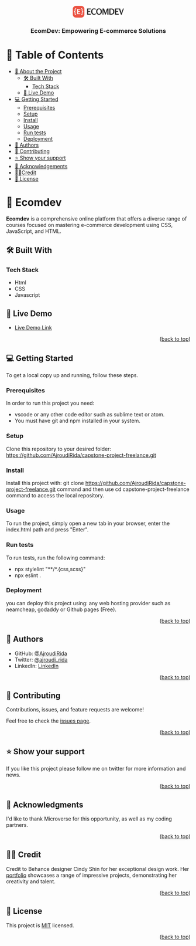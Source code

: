 <a name="readme-top"></a>

<!--
!!! IMPORTANT !!!
This README is an example of how you could professionally present your codebase. 
Writing documentation is a crucial part of your work as a professional software developer and cannot be ignored. 

You should modify this file to match your project and remove sections that don't apply.

REQUIRED SECTIONS:
- Table of Contents
- About the Project
  - Built With
  - Live Demo
- Getting Started
- Authors
- Future Features
- Contributing
- Show your support
- Acknowledgements
- License

OPTIONAL SECTIONS:
- FAQ

After you're finished please remove all the comments and instructions!

For more information on the importance of a professional README for your repositories: https://github.com/microverseinc/curriculum-transversal-skills/blob/main/documentation/articles/readme_best_practices.md
-->

<div align="center">
  <!-- You are encouraged to replace this logo with your own! Otherwise you can also remove it. -->
  <img src="./assets/images/ecomdev.png" alt="logo" width="140"  height="auto" />
  <br/>

  <h3><b>EcomDev: Empowering E-commerce Solutions</b></h3>

</div>

<!-- TABLE OF CONTENTS -->

# 📗 Table of Contents

- [📖 About the Project](#about-project)
  - [🛠 Built With](#built-with)
    - [Tech Stack](#tech-stack)
  - [🚀 Live Demo](#live-demo)
- [💻 Getting Started](#getting-started)
  - [Prerequisites](#prerequisites)
  - [Setup](#setup)
  - [Install](#install)
  - [Usage](#usage)
  - [Run tests](#run-tests)
  - [Deployment](#deployment)
- [👥 Authors](#authors)
- [🤝 Contributing](#contributing)
- [⭐️ Show your support](#support)
- [🙏 Acknowledgements](#acknowledgements)
- [🧑‍🎨Credit](#credit) 
- [📝 License](#license)

<!-- PROJECT DESCRIPTION -->

# 📖 Ecomdev <a name="about-project"></a>


**Ecomdev**  is a comprehensive online platform that offers a diverse range of courses focused on mastering e-commerce development using CSS, JavaScript, and HTML. 

## 🛠 Built With <a name="built-with"></a>

### Tech Stack <a name="tech-stack"></a>

- Html
- CSS
- Javascript

<!-- LIVE DEMO -->

## 🚀 Live Demo <a name="live-demo"></a>



- [Live Demo Link](https://ajroudirida.github.io/capstone-project-freelance/)

<p align="right">(<a href="#readme-top">back to top</a>)</p>

<!-- GETTING STARTED -->

## 💻 Getting Started <a name="getting-started"></a>



To get a local copy up and running, follow these steps.

### Prerequisites

In order to run this project you need:

- vscode or any other code editor such as sublime text or atom.
- You must have git and npm installed in your system.

### Setup

Clone this repository to your desired folder: https://github.com/AjroudiRida/capstone-project-freelance.git


### Install

Install this project with: git clone https://github.com/AjroudiRida/capstone-project-freelance.git command and then use cd capstone-project-freelance command to access the local repository.

### Usage

To run the project, simply open a new tab in your browser, enter the index.html path and press "Enter".

### Run tests

To run tests, run the following command: 
- npx stylelint "**/*.{css,scss}"
- npx eslint .


### Deployment

you can deploy this project using: any web hosting provider such as neamcheap, godaddy or Github pages (Free).

<!--
Example:

```sh

```
 -->

<p align="right">(<a href="#readme-top">back to top</a>)</p>

<!-- AUTHORS -->

## 👥 Authors <a name="authors"></a>


- GitHub: [@AjroudiRida](https://github.com/AjroudiRida)
- Twitter: [@ajroudi_rida](https://twitter.com/ajroudi_rida)
- LinkedIn: [LinkedIn](https://www.linkedin.com/in/rida-ajroudi/)

<p align="right">(<a href="#readme-top">back to top</a>)</p>


<!-- CONTRIBUTING -->

## 🤝 Contributing <a name="contributing"></a>

Contributions, issues, and feature requests are welcome!

Feel free to check the [issues page](../../issues/).

<p align="right">(<a href="#readme-top">back to top</a>)</p>

<!-- SUPPORT -->

## ⭐️ Show your support <a name="support"></a>


If you like this project please follow me on twitter for more information and news.

<p align="right">(<a href="#readme-top">back to top</a>)</p>

<!-- ACKNOWLEDGEMENTS -->

## 🙏 Acknowledgments <a name="acknowledgements"></a>


I'd like to thank Microverse for this opportunity, as well as my coding partners.

<p align="right">(<a href="#readme-top">back to top</a>)</p>

<!-- Credit-->

## 🧑‍🎨 Credit <a name="credit"></a>


Credit to Behance designer Cindy Shin for her exceptional design work. Her <a href="https://www.behance.net/adagio07">portfolio</a> showcases a range of impressive projects, demonstrating her creativity and talent.

<p align="right">(<a href="#readme-top">back to top</a>)</p>

<!-- LICENSE -->

## 📝 License <a name="license"></a>

This project is [MIT](./LICENSE) licensed.


<p align="right">(<a href="#readme-top">back to top</a>)</p>